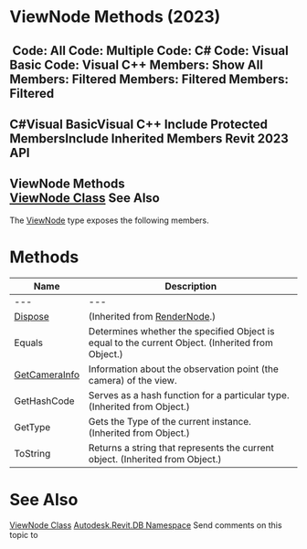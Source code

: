 # ViewNode Methods (2023)

﻿
 Code: All Code: Multiple Code: C# Code: Visual Basic Code: Visual C++  Members: Show All Members: Filtered Members: Filtered Members: Filtered   
---  
C#Visual BasicVisual C++
Include Protected MembersInclude Inherited Members
Revit 2023 API  
---  
ViewNode Methods  
[ViewNode Class](7cadfd9b-70df-5235-038f-a0535eee6f28.md "ViewNode Class") See Also  
---  
The [ViewNode](7cadfd9b-70df-5235-038f-a0535eee6f28.md "ViewNode Class") type exposes the following members.
# Methods
| Name | Description |
| --- | --- |
| --- | --- | --- |
| [Dispose](8ee082fe-ab92-67e6-f2bd-b285d419a005.md "Dispose Method") | (Inherited from [RenderNode](9900b69b-7cb7-8555-75ac-4b5f22b5fa7f.md "RenderNode Class").) |
| Equals | Determines whether the specified Object is equal to the current Object. (Inherited from Object.) |
| [GetCameraInfo](6f289011-b656-49be-023b-b5c07493e3ac.md "GetCameraInfo Method") | Information about the observation point (the camera) of the view. |
| GetHashCode | Serves as a hash function for a particular type.  (Inherited from Object.) |
| GetType | Gets the Type of the current instance. (Inherited from Object.) |
| ToString | Returns a string that represents the current object. (Inherited from Object.) |

# See Also
[ViewNode Class](7cadfd9b-70df-5235-038f-a0535eee6f28.md "ViewNode Class")
[Autodesk.Revit.DB Namespace](87546ba7-461b-c646-cbb1-2cb8f5bff8b2.md "Autodesk.Revit.DB Namespace")
Send comments on this topic to 
